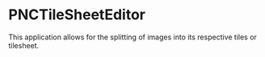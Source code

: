 # PNCTileSheetEditor
This application allows for the splitting of images into its respective tiles or tilesheet.
